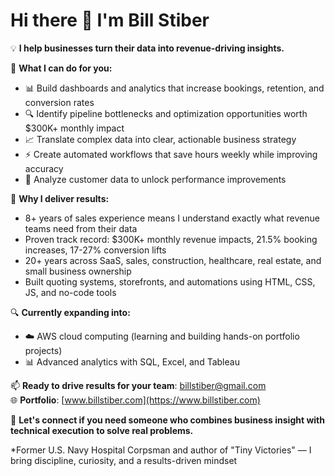 
# Hi there 👋 I'm Bill Stiber

💡 **I help businesses turn their data into revenue-driving insights.**

🎯 **What I can do for you:**
- 📊 Build dashboards and analytics that increase bookings, retention, and conversion rates
- 🔍 Identify pipeline bottlenecks and optimization opportunities worth $300K+ monthly impact
- 📈 Translate complex data into clear, actionable business strategy
- ⚡ Create automated workflows that save hours weekly while improving accuracy
- 🎯 Analyze customer data to unlock performance improvements

💼 **Why I deliver results:**
- 8+ years of sales experience means I understand exactly what revenue teams need from their data
- Proven track record: $300K+ monthly revenue impacts, 21.5% booking increases, 17-27% conversion lifts
- 20+ years across SaaS, sales, construction, healthcare, real estate, and small business ownership
- Built quoting systems, storefronts, and automations using HTML, CSS, JS, and no-code tools

🔍 **Currently expanding into:**
- ☁️ AWS cloud computing (learning and building hands-on portfolio projects)
- 📊 Advanced analytics with SQL, Excel, and Tableau

📫 **Ready to drive results for your team**: [billstiber@gmail.com](mailto:billstiber@gmail.com)  
🌐 **Portfolio**: [www.billstiber.com](https://www.billstiber.com)

💬 **Let's connect if you need someone who combines business insight with technical execution to solve real problems.**

*Former U.S. Navy Hospital Corpsman and author of "Tiny Victories" — I bring discipline, curiosity, and a results-driven mindset

